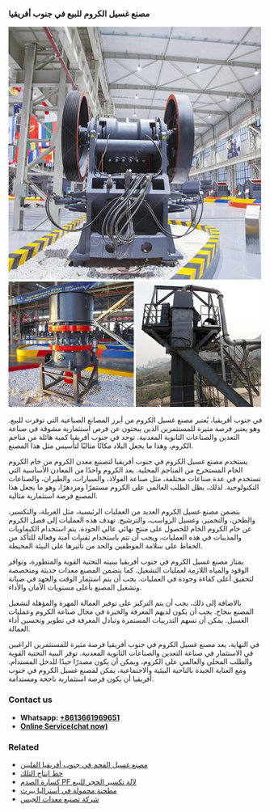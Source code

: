 <h3>مصنع غسيل الكروم للبيع في جنوب أفريقيا</h3><img src='1701853632.jpg' alt=''><p>في جنوب أفريقيا، يُعتبر مصنع غسيل الكروم من أبرز المصانع الصناعية التي توفرت للبيع. وهو يعتبر فرصة مثيرة للمستثمرين الذين يبحثون عن فرص استثمارية مشوقة في صناعة التعدين والصناعات الثانوية المعدنية. توجد في جنوب أفريقيا كمية هائلة من مناجم الكروم، وهذا ما يجعل البلاد مكانًا مثاليًا لتأسيس مثل هذا المصنع.</p><p>يستخدم مصنع غسيل الكروم في جنوب أفريقيا لتصنيع معدن الكروم من خام الكروم الخام المستخرج من المناجم المحلية. يعد الكروم واحدًا من المعادن الأساسية التي تستخدم في عدة صناعات مختلفة، مثل صناعة الفولاذ، والسيارات، والطيران، والصناعات التكنولوجية. لذلك، يظل الطلب العالمي على الكروم مستمرًا ومزدهرًا، وهو ما يجعل هذا المصنع فرصة استثمارية مثالية.</p><p>يتضمن مصنع غسيل الكروم العديد من العمليات الرئيسية، مثل الغربلة، والتكسير، والطحن، والتخمير، وغسيل الرواسب، والترشيح. تهدف هذه العمليات إلى فصل الكروم عن خام الكروم الخام للحصول على منتج نهائي عالي الجودة. يتم استخدام الكيماويات والمذيبات في هذه العمليات، ويجب أن تتم باستخدام تقنيات آمنة وفعالة للتأكد من الحفاظ على سلامة الموظفين والحد من تأثيرها على البيئة المحيطة.</p><p>يمتاز مصنع غسيل الكروم في جنوب أفريقيا ببنيته التحتية القوية والمتطورة، وتوافر الوقود والمياه اللازمة لعمليات التشغيل. كما يتضمن المصنع معدات حديثة ومتخصصة لتحقيق أعلى كفاءة وجودة في العمليات. يجب أن يتم استثمار الوقت والجهد في صيانة وتشغيل المصنع بأعلى مستويات الأمان والأداء.</p><p>بالاضافة إلى ذلك، يجب أن يتم التركيز على توفير العمالة المهرة والمؤهلة لتشغيل المصنع بنجاح. يجب أن يكون لديهم المعرفة والخبرة في مجال صناعة الكروم وعمليات الغسيل. يمكن أن تسهم التدريبات المستمرة وتبادل المعرفة في تطوير وتحسين أداء العمالة.</p><p>في النهاية، يعد مصنع غسيل الكروم في جنوب أفريقيا فرصة مثيرة للمستثمرين الراغبين في الاستثمار في صناعة التعدين والصناعات الثانوية المعدنية. توفر البنية التحتية القوية والطلب المحلي والعالمي على الكروم، ويمكن أن يكون مصدرًا جيدًا للدخل المستدام. ومع العناية الجيدة بالناحية البيئية والاجتماعية، يمكن لمصنع غسيل الكروم في جنوب أفريقيا أن يكون فرصة استثمارية ناجحة ومستدامة.</p><h3>Contact us</h3><ul><li><strong>Whatsapp:&nbsp;<a href="https://wa.me/8613661969651">+8613661969651</a></strong></li><li><a href="https://swt.shibang-china.com/?git&amp;zhl&amp;مصنع غسيل الكروم للبيع في جنوب أفريقيا"><strong>Online Service(chat now)</strong></a></li></ul><h3>Related</h3><ul><li><a href='مصنع غسيل الفحم في جنوب أفريقيا الفلبين.md'>مصنع غسيل الفحم في جنوب أفريقيا الفلبين</a></li><li><a href='خط إنتاج التلك.md'>خط إنتاج التلك</a></li><li><a href='كسارة الصدم PF لآلة تكسير الحجر للبيع.md'>كسارة الصدم PF لآلة تكسير الحجر للبيع</a></li><li><a href='مطحنة محمولة في أستراليا بيرث.md'>مطحنة محمولة في أستراليا بيرث</a></li><li><a href='شركة تصنيع معدات الجبس.md'>شركة تصنيع معدات الجبس</a></li></ul>